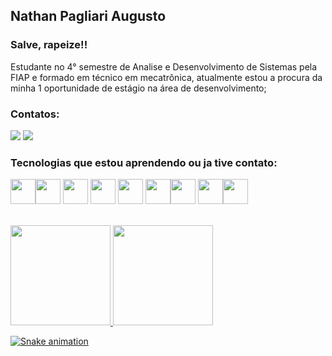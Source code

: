 ## Nathan Pagliari Augusto

### Salve, rapeize!!

Estudante no 4° semestre de Analise e Desenvolvimento de Sistemas pela FIAP e formado em técnico em mecatrônica, atualmente estou a procura da minha 1 oportunidade de estágio na área de desenvolvimento; 

### Contatos:
<div>
<a href = "mailto:contato@Nathan-PA/"><img src="https://img.shields.io/badge/Gmail-D14836?style=for-the-badge&logo=gmail&logoColor=white" target="_blank"></a>
<a href="https://www.linkedin.com/in/nathan-pa" target="_blank"><img src="https://img.shields.io/badge/-LinkedIn-%230077B5?style=for-the-badge&logo=linkedin&logoColor=white" target="_blank"></a>   
</div>

  
### Tecnologias que estou aprendendo ou ja tive contato: 
<img src="https://cdn.jsdelivr.net/gh/devicons/devicon/icons/java/java-original-wordmark.svg" width="40" height="40"/><img src="https://cdn.jsdelivr.net/gh/devicons/devicon/icons/python/python-original-wordmark.svg" width="40" height="40"/>          <img src="https://cdn.jsdelivr.net/gh/devicons/devicon/icons/html5/html5-original-wordmark.svg"  width="40" height="40"/>          <img src="https://cdn.jsdelivr.net/gh/devicons/devicon/icons/css3/css3-original-wordmark.svg" width="40" height="40"/>         <img src="https://cdn.jsdelivr.net/gh/devicons/devicon/icons/nodejs/nodejs-original.svg"  width="40" height="40"/>                     <img src="https://cdn.jsdelivr.net/gh/devicons/devicon/icons/android/android-original.svg"  width="40" height="40"/><img src="https://cdn.jsdelivr.net/gh/devicons/devicon/icons/mysql/mysql-original-wordmark.svg"  width="40" height="40"/> <img src="https://cdn.jsdelivr.net/gh/devicons/devicon/icons/kotlin/kotlin-original-wordmark.svg"  width="40" height="40"/><img src="https://cdn.jsdelivr.net/gh/devicons/devicon/icons/react/react-original.svg" width="40" height="40"/>

<br/>
<div>
<a href="https://github.com/Nathan-PA">
<img height="160em" src="https://github-readme-stats.vercel.app/api/top-langs/?username=Nathan-PA&layout=compact&langs_count=7&theme=dracula"/>
<img height="160em" src="https://github-readme-stats.vercel.app/api?username=Nathan-PA&show_icons=true&theme=dracula&include_all_commits=true&count_private=true"/>
</div>
  
![Snake animation](https://github.com/Nathan-PA/Nathan-PA/blob/output/github-contribution-grid-snake.svg)
